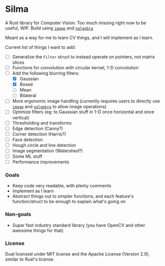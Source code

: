 # Silma

A Rust library for Computer Vision. Too much missing right now to be useful, WIP. Build using [`image`][1] and [`nalgebra`][2]

Meant as a way for me to learn CV things, and I will implement as I learn.

Current list of things I want to add:
- [ ] Generalize the `Filter` struct to instead operate on pointers, not matrix slices
- [ ] Functions for convolution with circular kernel, 1-D convolution
- [ ] Add the following blurring filters:
    - [X] Gaussian
    - [X] Boxed
    - [ ] Mean
    - [ ] Bilateral
- [ ] More ergonomic image handling (currently requires users to directly use [`image`][1] and [`nalgebra`][2] to allow image operations)
- [ ] Optimize filters (eg: to Gaussian stuff in 1-D once horizontal and once vertical)
- [ ] Thresholding and transforms
- [ ] Edge detection (Canny?)
- [ ] Corner detection (Harris?)
- [ ] Face detection
- [ ] Hough circle and line detection
- [ ] Image segmentation (Watershed?)
- [ ] Some ML stuff
- [ ] Performance improvements

### Goals
- Keep code very readable, with plenty comments
- Implement as I learn
- Abstract things out to simpler functions, and each feature's function/struct to be enough to explain what's going on

### Non-goals
- Super fast industry standard library (you have OpenCV and other awesome things for that)

### License

Dual licensed under MIT license and the Apache License (Version 2.0), similar to Rust's license.

[1]: [https://crates.io/crates/image]
[2]: [https://crates.io/crates/nalgebra]

